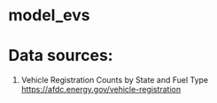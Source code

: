 # model_evs

# Data sources:
1. Vehicle Registration Counts by State and Fuel Type
    https://afdc.energy.gov/vehicle-registration
